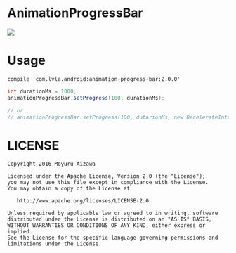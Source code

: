 # AnimationProgressBar
![](https://github.com/lVlA/AnimationProgressBar/blob/master/image/sample.gif)

# Usage
```grooby
compile 'com.lvla.android:animation-progress-bar:2.0.0'
```

```java
int durationMs = 1000;
animationProgressBar.setProgress(100, durationMs);

// or
// animationProgressBar.setProgress(100, dutarionMs, new DecelerateInterpolator())
```

# LICENSE
```
Copyright 2016 Moyuru Aizawa

Licensed under the Apache License, Version 2.0 (the "License");
you may not use this file except in compliance with the License.
You may obtain a copy of the License at

   http://www.apache.org/licenses/LICENSE-2.0

Unless required by applicable law or agreed to in writing, software
distributed under the License is distributed on an "AS IS" BASIS,
WITHOUT WARRANTIES OR CONDITIONS OF ANY KIND, either express or implied.
See the License for the specific language governing permissions and
limitations under the License.
```
